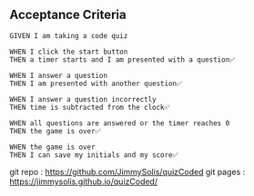 
## Acceptance Criteria

```
GIVEN I am taking a code quiz

WHEN I click the start button
THEN a timer starts and I am presented with a question✅

WHEN I answer a question
THEN I am presented with another question✅

WHEN I answer a question incorrectly
THEN time is subtracted from the clock✅

WHEN all questions are answered or the timer reaches 0
THEN the game is over✅

WHEN the game is over
THEN I can save my initials and my score✅
```
git repo : https://github.com/JimmySolis/quizCoded
git pages : https://jimmysolis.github.io/quizCoded/